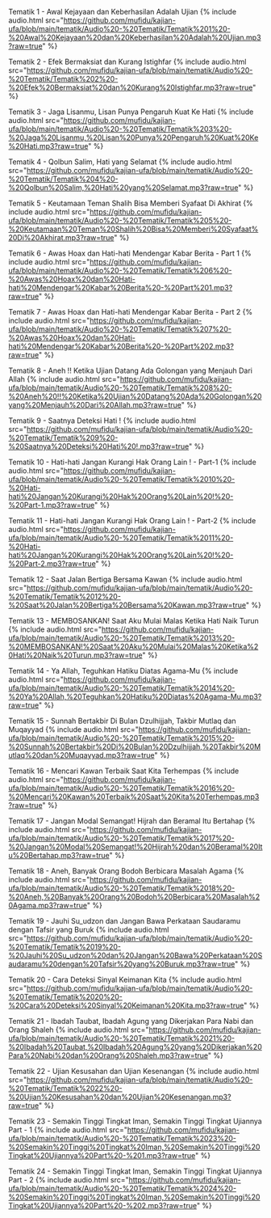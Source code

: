 Tematik 1 - Awal Kejayaan dan Keberhasilan Adalah Ujian
{% include audio.html src="https://github.com/mufidu/kajian-ufa/blob/main/tematik/Audio%20-%20Tematik/Tematik%201%20-%20Awal%20Kejayaan%20dan%20Keberhasilan%20Adalah%20Ujian.mp3?raw=true" %}

Tematik 2 - Efek Bermaksiat dan Kurang Istighfar
{% include audio.html src="https://github.com/mufidu/kajian-ufa/blob/main/tematik/Audio%20-%20Tematik/Tematik%202%20-%20Efek%20Bermaksiat%20dan%20Kurang%20Istighfar.mp3?raw=true" %}

Tematik 3 - Jaga Lisanmu, Lisan Punya Pengaruh Kuat Ke Hati
{% include audio.html src="https://github.com/mufidu/kajian-ufa/blob/main/tematik/Audio%20-%20Tematik/Tematik%203%20-%20Jaga%20Lisanmu,%20Lisan%20Punya%20Pengaruh%20Kuat%20Ke%20Hati.mp3?raw=true" %}

Tematik 4 - Qolbun Salim, Hati yang Selamat
{% include audio.html src="https://github.com/mufidu/kajian-ufa/blob/main/tematik/Audio%20-%20Tematik/Tematik%204%20-%20Qolbun%20Salim,%20Hati%20yang%20Selamat.mp3?raw=true" %}

Tematik 5 - Keutamaan Teman Shalih Bisa Memberi Syafaat Di Akhirat
{% include audio.html src="https://github.com/mufidu/kajian-ufa/blob/main/tematik/Audio%20-%20Tematik/Tematik%205%20-%20Keutamaan%20Teman%20Shalih%20Bisa%20Memberi%20Syafaat%20Di%20Akhirat.mp3?raw=true" %}

Tematik 6 - Awas Hoax dan Hati-hati Mendengar Kabar Berita - Part 1
{% include audio.html src="https://github.com/mufidu/kajian-ufa/blob/main/tematik/Audio%20-%20Tematik/Tematik%206%20-%20Awas%20Hoax%20dan%20Hati-hati%20Mendengar%20Kabar%20Berita%20-%20Part%201.mp3?raw=true" %}

Tematik 7 - Awas Hoax dan Hati-hati Mendengar Kabar Berita - Part 2
{% include audio.html src="https://github.com/mufidu/kajian-ufa/blob/main/tematik/Audio%20-%20Tematik/Tematik%207%20-%20Awas%20Hoax%20dan%20Hati-hati%20Mendengar%20Kabar%20Berita%20-%20Part%202.mp3?raw=true" %}

Tematik 8 - Aneh !! Ketika Ujian Datang Ada Golongan yang Menjauh Dari Allah
{% include audio.html src="https://github.com/mufidu/kajian-ufa/blob/main/tematik/Audio%20-%20Tematik/Tematik%208%20-%20Aneh%20!!%20Ketika%20Ujian%20Datang%20Ada%20Golongan%20yang%20Menjauh%20Dari%20Allah.mp3?raw=true" %}

Tematik 9 - Saatnya Deteksi Hati !
{% include audio.html src="https://github.com/mufidu/kajian-ufa/blob/main/tematik/Audio%20-%20Tematik/Tematik%209%20-%20Saatnya%20Deteksi%20Hati%20!.mp3?raw=true" %}

Tematik 10 - Hati-hati Jangan Kurangi Hak Orang Lain ! - Part-1
{% include audio.html src="https://github.com/mufidu/kajian-ufa/blob/main/tematik/Audio%20-%20Tematik/Tematik%2010%20-%20Hati-hati%20Jangan%20Kurangi%20Hak%20Orang%20Lain%20!%20-%20Part-1.mp3?raw=true" %}

Tematik 11 - Hati-hati Jangan Kurangi Hak Orang Lain ! - Part-2
{% include audio.html src="https://github.com/mufidu/kajian-ufa/blob/main/tematik/Audio%20-%20Tematik/Tematik%2011%20-%20Hati-hati%20Jangan%20Kurangi%20Hak%20Orang%20Lain%20!%20-%20Part-2.mp3?raw=true" %}

Tematik 12 - Saat Jalan Bertiga Bersama Kawan
{% include audio.html src="https://github.com/mufidu/kajian-ufa/blob/main/tematik/Audio%20-%20Tematik/Tematik%2012%20-%20Saat%20Jalan%20Bertiga%20Bersama%20Kawan.mp3?raw=true" %}

Tematik 13 - MEMBOSANKAN! Saat Aku Mulai Malas Ketika Hati Naik Turun
{% include audio.html src="https://github.com/mufidu/kajian-ufa/blob/main/tematik/Audio%20-%20Tematik/Tematik%2013%20-%20MEMBOSANKAN!%20Saat%20Aku%20Mulai%20Malas%20Ketika%20Hati%20Naik%20Turun.mp3?raw=true" %}

Tematik 14 - Ya Allah, Teguhkan Hatiku Diatas Agama-Mu
{% include audio.html src="https://github.com/mufidu/kajian-ufa/blob/main/tematik/Audio%20-%20Tematik/Tematik%2014%20-%20Ya%20Allah,%20Teguhkan%20Hatiku%20Diatas%20Agama-Mu.mp3?raw=true" %}

Tematik 15 - Sunnah Bertakbir Di Bulan Dzulhijjah, Takbir Mutlaq dan Muqayyad
{% include audio.html src="https://github.com/mufidu/kajian-ufa/blob/main/tematik/Audio%20-%20Tematik/Tematik%2015%20-%20Sunnah%20Bertakbir%20Di%20Bulan%20Dzulhijjah,%20Takbir%20Mutlaq%20dan%20Muqayyad.mp3?raw=true" %}

Tematik 16 - Mencari Kawan Terbaik Saat Kita Terhempas
{% include audio.html src="https://github.com/mufidu/kajian-ufa/blob/main/tematik/Audio%20-%20Tematik/Tematik%2016%20-%20Mencari%20Kawan%20Terbaik%20Saat%20Kita%20Terhempas.mp3?raw=true" %}

Tematik 17 - Jangan Modal Semangat! Hijrah dan Beramal Itu Bertahap
{% include audio.html src="https://github.com/mufidu/kajian-ufa/blob/main/tematik/Audio%20-%20Tematik/Tematik%2017%20-%20Jangan%20Modal%20Semangat!%20Hijrah%20dan%20Beramal%20Itu%20Bertahap.mp3?raw=true" %}

Tematik 18 - Aneh, Banyak Orang Bodoh Berbicara Masalah Agama
{% include audio.html src="https://github.com/mufidu/kajian-ufa/blob/main/tematik/Audio%20-%20Tematik/Tematik%2018%20-%20Aneh,%20Banyak%20Orang%20Bodoh%20Berbicara%20Masalah%20Agama.mp3?raw=true" %}

Tematik 19 - Jauhi Su_udzon dan Jangan Bawa Perkataan Saudaramu dengan Tafsir yang Buruk
{% include audio.html src="https://github.com/mufidu/kajian-ufa/blob/main/tematik/Audio%20-%20Tematik/Tematik%2019%20-%20Jauhi%20Su_udzon%20dan%20Jangan%20Bawa%20Perkataan%20Saudaramu%20dengan%20Tafsir%20yang%20Buruk.mp3?raw=true" %}

Tematik 20 - Cara Deteksi Sinyal Keimanan Kita
{% include audio.html src="https://github.com/mufidu/kajian-ufa/blob/main/tematik/Audio%20-%20Tematik/Tematik%2020%20-%20Cara%20Deteksi%20Sinyal%20Keimanan%20Kita.mp3?raw=true" %}

Tematik 21 - Ibadah Taubat, Ibadah Agung yang Dikerjakan Para Nabi dan Orang Shaleh
{% include audio.html src="https://github.com/mufidu/kajian-ufa/blob/main/tematik/Audio%20-%20Tematik/Tematik%2021%20-%20Ibadah%20Taubat,%20Ibadah%20Agung%20yang%20Dikerjakan%20Para%20Nabi%20dan%20Orang%20Shaleh.mp3?raw=true" %}

Tematik 22 - Ujian Kesusahan dan Ujian Kesenangan
{% include audio.html src="https://github.com/mufidu/kajian-ufa/blob/main/tematik/Audio%20-%20Tematik/Tematik%2022%20-%20Ujian%20Kesusahan%20dan%20Ujian%20Kesenangan.mp3?raw=true" %}

Tematik 23 - Semakin Tinggi Tingkat Iman, Semakin Tinggi Tingkat Ujiannya Part - 1
{% include audio.html src="https://github.com/mufidu/kajian-ufa/blob/main/tematik/Audio%20-%20Tematik/Tematik%2023%20-%20Semakin%20Tinggi%20Tingkat%20Iman,%20Semakin%20Tinggi%20Tingkat%20Ujiannya%20Part%20-%201.mp3?raw=true" %}

Tematik 24 - Semakin Tinggi Tingkat Iman, Semakin Tinggi Tingkat Ujiannya Part - 2
{% include audio.html src="https://github.com/mufidu/kajian-ufa/blob/main/tematik/Audio%20-%20Tematik/Tematik%2024%20-%20Semakin%20Tinggi%20Tingkat%20Iman,%20Semakin%20Tinggi%20Tingkat%20Ujiannya%20Part%20-%202.mp3?raw=true" %}

